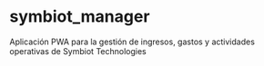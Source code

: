 # symbiot_manager
Aplicación PWA para la gestión de ingresos, gastos y actividades operativas de Symbiot Technologies
